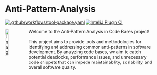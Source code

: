 # Anti-Pattern-Analysis

[![.github/workflows/tool-package.yaml](https://github.com/DigitalProductInnovationAndDevelopment/Anti-Pattern-Analysis/actions/workflows/tool-package.yaml/badge.svg)](https://github.com/DigitalProductInnovationAndDevelopment/Anti-Pattern-Analysis/actions/workflows/tool-package.yaml) [![IntelliJ Plugin CI](https://github.com/DigitalProductInnovationAndDevelopment/Anti-Pattern-Analysis/actions/workflows/plugin-ci.yml/badge.svg)](https://github.com/DigitalProductInnovationAndDevelopment/Anti-Pattern-Analysis/actions/workflows/plugin-ci.yml)

<img align="left" src="https://github.com/DigitalProductInnovationAndDevelopment/Anti-Pattern-Analysis/assets/58306766/dfb0b129-83c0-42fd-852b-778c87da46b8" alt="image" width=15% height=15%/>

Welcome to the Anti-Pattern Analysis in Code Bases project!
<br>
<br>
This project aims to provide tools and methodologies for identifying and addressing common anti-patterns in software development. By analyzing code bases, we aim to catch potential deadlocks, performance issues, and unnecessary code snippets that can impede maintainability, scalability, and overall software quality.

